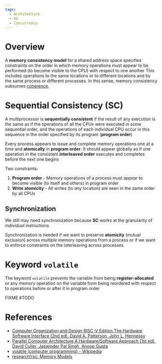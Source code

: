 ```yaml
---
tags:
  - Architecture
  - OS
  - Concurrency
---
```


# Overview

A **memory consistency model** for a shared address space specifies constraints on the order in which memory operations must appear to be performed (to become visible to the CPU) with respect to one another
This includes operations to the same locations or to different locations and by the same process or different processes. In this sense, memory consistency subsumes [coherence](Cache%20Coherency.md).

# Sequential Consistency (SC)

A multiprocessor is **sequentially consistent** if the result of any execution is the same as if the operations of all the CPUs were executed in some sequential order, and the operations of each individual CPU occur in this sequence in the order specified by its program (**program order**)

Every process appears to issue and complete memory operations one at a time and **atomically** in **program order**. It should appear globally as if one operation in the consistent **interleaved order** executes and completes before the next one begins

Two constraints:

1. **Program order** - Memory operations of a process must appear to become visible (to itself and others) in program order
2. **Write atomicity** - All writes (to *any* location) are seen in the same order by all CPUs

## Synchronization

We still may need synchronization because **SC** works at the granularity of *individual* instructions

Synchronization is needed if we want to preserve **atomicity** (mutual exclusion) across *multiple* memory operations from a process or if we want to enforce constraints on the interleaving across processes

# Keyword `volatile`

The keyword `volatile` prevents the variable from being **register-allocated** or any memory operation on the variable from being reordered with respect to operations before or after it in program order

FIXME #TODO

# References

- [Computer Organization and Design RISC-V Edition The Hardware Software Interface (2nd ed). David A. Patterson, John L. Hennessy](References.md#Computer%20Organization%20and%20Design%20RISC-V%20Edition%20The%20Hardware%20Software%20Interface%20(2nd%20ed).%20David%20A.%20Patterson,%20John%20L.%20Hennessy)
- [Parallel Computer Architecture A Hardware/Software Approach (1st ed). David Culler, Jaswinder Pal Singh, Anoop Gupta](References.md#Parallel%20Computer%20Architecture%20A%20Hardware/Software%20Approach%20(1st%20ed).%20David%20Culler,%20Jaswinder%20Pal%20Singh,%20Anoop%20Gupta)
- [volatile (computer programming) - Wikipedia](https://en.wikipedia.org/wiki/Volatile_(computer_programming))
- [research!rsc: Memory Models](https://research.swtch.com/mm)
